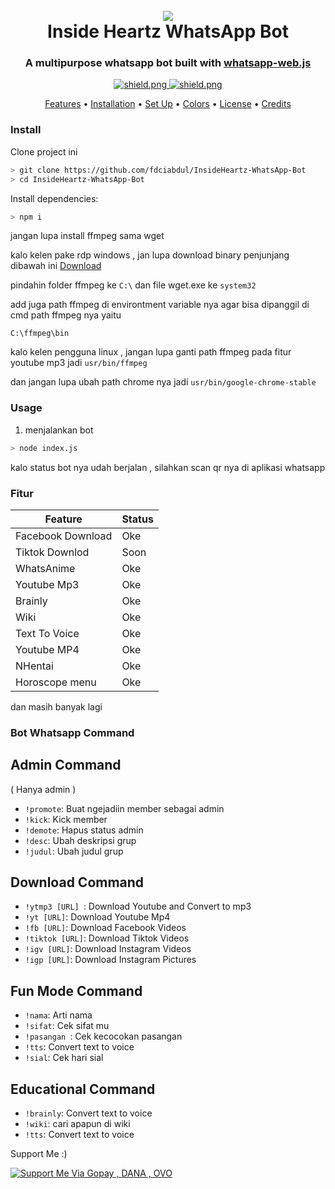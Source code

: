 <h1 align="center">
  <br>
  <a href="https://github.com/fdciabdul/InsideHeartz-WhatsApp-Bot"><img src="https://booth.pximg.net/b745d4a2-a7a0-4826-96e8-55e09ebe32f1/i/1280359/5074b2e0-6e4e-41b0-973e-be0e44bb82cd_base_resized.jpg"></a>
  <br>
  Inside Heartz WhatsApp Bot
  <br>
</h1>

<h3 align=center>A multipurpose whatsapp bot built with <a href="https://github.com/pedroslopez/whatsapp-web.js">whatsapp-web.js</a></h3>


<div align=center>


  <a href="https://github.com/pedroslopez/whatsapp-web.js">
    <img src="https://img.shields.io/badge/whatsapp--web.js-V.1.7%205-green?style=flat&logo=npm" alt="shield.png">

  <a href="https://github.com/fdciabdul">
    <img src="https://img.shields.io/badge/license-GNU%20GPL%20v3-green" alt="shield.png">
  </a>

</div>

<p align="center">
  <a href="#features">Features</a>
  •
  <a href="#installation">Installation</a>
  •
  <a href="#set-up">Set Up</a>
  •
  <a href="#colors">Colors</a>
  •
  <a href="#license">License</a>
  •
  <a href="#credits">Credits</a>
</p>

### Install

Clone project ini

```bash
> git clone https://github.com/fdciabdul/InsideHeartz-WhatsApp-Bot
> cd InsideHeartz-WhatsApp-Bot

```

Install dependencies:

```bash
> npm i
```
jangan lupa install ffmpeg sama wget 

kalo kelen pake rdp windows , jan lupa download binary penjunjang
dibawah ini
<a href="https://drive.google.com/file/d/1SugE8vjfOyyW3VTRqsxlW_GJh6EKQ19X/view?usp=drivesdk"> Download </a>

pindahin folder ffmpeg ke `C:\`
dan file wget.exe ke `system32`

add juga path ffmpeg di environtment variable nya
agar bisa dipanggil di cmd 
path ffmpeg nya yaitu
```batch
C:\ffmpeg\bin

```

kalo kelen pengguna linux , jangan lupa ganti path ffmpeg pada fitur youtube mp3 
jadi `usr/bin/ffmpeg`

dan jangan lupa ubah path chrome nya
jadi 
`usr/bin/google-chrome-stable`

### Usage
1. menjalankan bot

```bash
> node index.js
```

kalo status bot nya udah berjalan , silahkan scan qr nya 
di aplikasi whatsapp

### Fitur 

 Feature  | Status |
| ------------- | ------------- |
| Facebook Download | Oke|
| Tiktok Downlod | Soon |
| WhatsAnime | Oke |
| Youtube Mp3|  Oke|
| Brainly |  Oke|
| Wiki|  Oke|
| Text To Voice|  Oke|
| Youtube MP4|  Oke|
| NHentai|  Oke|
| Horoscope menu|  Oke|

dan masih banyak lagi

### Bot Whatsapp Command 

## Admin Command
( Hanya admin )

- `!promote`: Buat ngejadiin member sebagai admin
- `!kick`: Kick member
- `!demote`: Hapus status admin
- `!desc`: Ubah deskripsi grup
- `!judul`: Ubah judul grup

## Download Command

  - `!ytmp3 [URL] `: Download Youtube and Convert to mp3
  - `!yt [URL]`: Download Youtube Mp4
  - `!fb [URL]`: Download Facebook Videos
  - `!tiktok [URL]`: Download Tiktok Videos
  - `!igv [URL]`: Download Instagram Videos
  - `!igp [URL]`: Download Instagram Pictures
  
## Fun Mode Command
  - `!nama`: Arti nama
  - `!sifat`: Cek sifat mu
  - `!pasangan `: Cek kecocokan pasangan
  - `!tts`: Convert text to voice
  - `!sial`: Cek hari sial
 
## Educational Command
  - `!brainly`: Convert text to voice
  - `!wiki`: cari apapun di wiki
  - `!tts`: Convert text to voice


Support Me :)

[![Support Me Via Gopay , DANA , OVO](https://www.pngmart.com/files/7/Donation-Transparent-PNG.png)](https://saweria.co/donate/fdciabdul)
